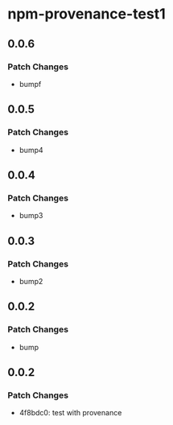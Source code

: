 # npm-provenance-test1

## 0.0.6

### Patch Changes

- bumpf

## 0.0.5

### Patch Changes

- bump4

## 0.0.4

### Patch Changes

- bump3

## 0.0.3

### Patch Changes

- bump2

## 0.0.2

### Patch Changes

- bump

## 0.0.2

### Patch Changes

- 4f8bdc0: test with provenance

